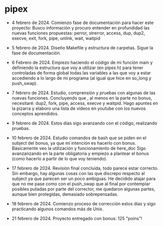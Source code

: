 # pipex

- 4 febrero de 2024.
Comienzo fase de documentación para hacer este proyecto:
Busco información y procuro entender en profundidad las nuevas funciones propuestas:
	perror, strerror, access, dup, dup2, execve, exit, fork, pipe, unlink, wait, waitpid

- 5 febrero de 2024.
Diseño Makefile y estructura de carpetas.
Sigue la fase de documentación.

- 6 Febrero de 2024.
Empiezo haciendo el código de mi función main y definiendo la estructura que voy a utilizar (en pipex.h) para tener controladas de forma global todas las variables a las que voy a estar accediendo a lo largo de mi programa (al igual que hice en so_long y push_swap).

- 7 febrero de 2024.
Estudio, comprensión y pruebas con algunas de las nuevas funciones.
Concluyendo que , al menos en la parte no bonus, necesitaré: dup2, fork, pipe, access, execve y waitpid.
Hago apuntes en la pizarra y elaboro una lista de vídeos en youtube con los nuevos conceptos aprendidos.

- 9 febrero de 2024.
Estos días sigo avanzando con el código, realizando pruebas.

- 10 febrero de 2024.
Estudio comandos de bash que se piden en el subject del bonus, ya que mi intención es hacerlo con bonus.
Básicamente veo la utilización y funcionamiento de here_doc
Sigo avanzanzando en la parte obligatoria y empiezo a plantear el bonus (como hacerlo a partir de lo que voy teniendo).

- 17 febrero de 2024.
Revisión final concluida, todo parece estar correcto.
Sin embargo, hay algunas cosas con las que discrepo respecto al subject ya que parecen ser un poco ambiguas.
He decidido atajar para que no me pase como con el push_swap que al final por contemplar posibles putadas por
parte del corrector, me quedaron algunas partes, aunque bien protegidas, demasiado sobrepensadas.

- 18 febrero de 2024.
Comienzo proceso de corrección estos días y sigo practicando algunos comandos más de Unix.

- 21 febrero de 2024.
Proyecto entregado con bonus: 125 "poins"!





